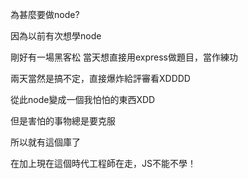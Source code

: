 為甚麼要做node?

因為以前有次想學node

剛好有一場黑客松
當天想直接用express做題目，當作練功

兩天當然是搞不定，直接爆炸給評審看XDDDD

從此node變成一個我怕怕的東西XDD

但是害怕的事物總是要克服

所以就有這個庫了

在加上現在這個時代工程師在走，JS不能不學！ 

